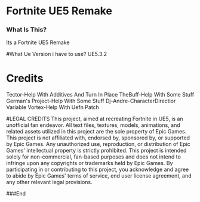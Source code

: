 # Fortnite UE5 Remake
 
### What Is This?
Its a Fortnite UE5 Remake

#What Ue Version i have to use?
UE5.3.2

# Credits
Tector-Help With Additives And Turn In Place
TheBuff-Help With Some Stuff
German's Project-Help With Some Stuff
Dj-Andre-CharacterDirectior Variable
Vortex-Help With Uefn Patch

#LEGAL CREDITS 
This project, aimed at recreating Fortnite in UE5, is an unofficial fan endeavor. All text files, textures, models, animations, and related assets utilized in this project are the sole property of Epic Games. This project is not affiliated with, endorsed by, sponsored by, or supported by Epic Games. Any unauthorized use, reproduction, or distribution of Epic Games' intellectual property is strictly prohibited. This project is intended solely for non-commercial, fan-based purposes and does not intend to infringe upon any copyrights or trademarks held by Epic Games. By participating in or contributing to this project, you acknowledge and agree to abide by Epic Games' terms of service, end user license agreement, and any other relevant legal provisions.

###End
